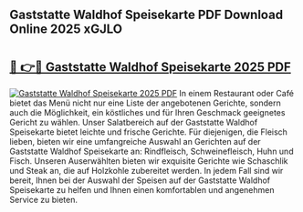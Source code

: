 ## Gaststatte Waldhof Speisekarte PDF Download Online 2025 xGJLO

# <h2><a href="http://gccb1b.nevu.top/?p=Gaststatte+Waldhof+Speisekarte">🔗 👉🔴 Gaststatte Waldhof Speisekarte 2025 PDF</a></h2>

[![Gaststatte Waldhof Speisekarte 2025 PDF](https://i.imgur.com/dBaPXMq.png)](http://gccb1b.nevu.top/?p=Gaststatte+Waldhof+Speisekarte)
In einem Restaurant oder Café bietet das Menü nicht nur eine Liste der angebotenen Gerichte, sondern auch die Möglichkeit, ein köstliches und für Ihren Geschmack geeignetes Gericht zu wählen. Unser Salatbereich auf der Gaststatte Waldhof Speisekarte bietet leichte und frische Gerichte. Für diejenigen, die Fleisch lieben, bieten wir eine umfangreiche Auswahl an Gerichten auf der Gaststatte Waldhof Speisekarte an: Rindfleisch, Schweinefleisch, Huhn und Fisch. Unseren Auserwählten bieten wir exquisite Gerichte wie Schaschlik und Steak an, die auf Holzkohle zubereitet werden. In jedem Fall sind wir bereit, Ihnen bei der Auswahl der Speisen auf der Gaststatte Waldhof Speisekarte zu helfen und Ihnen einen komfortablen und angenehmen Service zu bieten.
